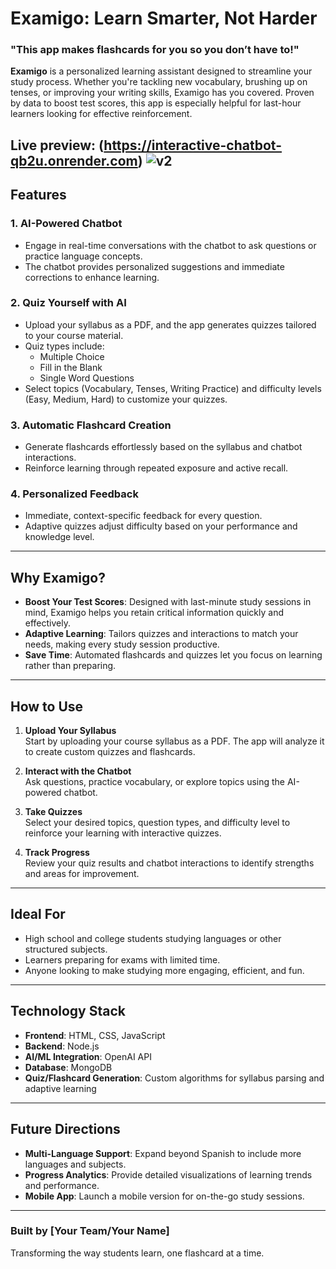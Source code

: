 # Examigo: Learn Smarter, Not Harder

### **"This app makes flashcards for you so you don’t have to!"**

**Examigo** is a personalized learning assistant designed to streamline your study process. Whether you're tackling new vocabulary, brushing up on tenses, or improving your writing skills, Examigo has you covered. Proven by data to boost test scores, this app is especially helpful for last-hour learners looking for effective reinforcement.

Live preview: (https://interactive-chatbot-qb2u.onrender.com)
![v2](https://github.com/user-attachments/assets/5639576e-f8b8-4a3e-8e35-2f75b51791ce)
---

## Features

### **1. AI-Powered Chatbot**
- Engage in real-time conversations with the chatbot to ask questions or practice language concepts.
- The chatbot provides personalized suggestions and immediate corrections to enhance learning.

### **2. Quiz Yourself with AI**
- Upload your syllabus as a PDF, and the app generates quizzes tailored to your course material.
- Quiz types include:
  - Multiple Choice
  - Fill in the Blank
  - Single Word Questions
- Select topics (Vocabulary, Tenses, Writing Practice) and difficulty levels (Easy, Medium, Hard) to customize your quizzes.

### **3. Automatic Flashcard Creation**
- Generate flashcards effortlessly based on the syllabus and chatbot interactions.
- Reinforce learning through repeated exposure and active recall.

### **4. Personalized Feedback**
- Immediate, context-specific feedback for every question.
- Adaptive quizzes adjust difficulty based on your performance and knowledge level.

---

## Why Examigo?

- **Boost Your Test Scores**: Designed with last-minute study sessions in mind, Examigo helps you retain critical information quickly and effectively.
- **Adaptive Learning**: Tailors quizzes and interactions to match your needs, making every study session productive.
- **Save Time**: Automated flashcards and quizzes let you focus on learning rather than preparing.

---

## How to Use

1. **Upload Your Syllabus**  
   Start by uploading your course syllabus as a PDF. The app will analyze it to create custom quizzes and flashcards.

2. **Interact with the Chatbot**  
   Ask questions, practice vocabulary, or explore topics using the AI-powered chatbot.

3. **Take Quizzes**  
   Select your desired topics, question types, and difficulty level to reinforce your learning with interactive quizzes.

4. **Track Progress**  
   Review your quiz results and chatbot interactions to identify strengths and areas for improvement.

---

## Ideal For

- High school and college students studying languages or other structured subjects.
- Learners preparing for exams with limited time.
- Anyone looking to make studying more engaging, efficient, and fun.

---

## Technology Stack

- **Frontend**: HTML, CSS, JavaScript
- **Backend**: Node.js
- **AI/ML Integration**: OpenAI API
- **Database**: MongoDB
- **Quiz/Flashcard Generation**: Custom algorithms for syllabus parsing and adaptive learning

---

## Future Directions

- **Multi-Language Support**: Expand beyond Spanish to include more languages and subjects.
- **Progress Analytics**: Provide detailed visualizations of learning trends and performance.
- **Mobile App**: Launch a mobile version for on-the-go study sessions.

---

### Built by [Your Team/Your Name]  
Transforming the way students learn, one flashcard at a time.
